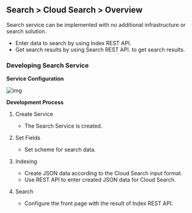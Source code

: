 ## Search > Cloud Search > Overview

Search service can be implemented with no additional infrastructure or search solution.

- Enter data to search by using Index REST API.
- Get search results by using Search REST API. to get search results.

### Developing Search Service

**Service Configuration**

![img](http://static.toastoven.net/prod_search/block_diagrm-en-20200304.png)

**Development Process**

1. Create Service

    - The Search Service is created.

2. Set Fields

    - Set scheme for search data.

3. Indexing

    - Create JSON data according to the Cloud Search input format.
    - Use REST API to enter created JSON data for Cloud Search.

4. Search

    - Configure the front page with the result of Index REST API.
